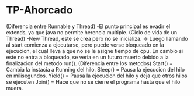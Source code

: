 # TP-Ahorcado
(Diferencia entre Runnable y Thread)
-El punto principal es evadir el extends, ya que java no permite herencia multiple.
(Ciclo de vida de un Thread)
-New Thread, este se crea pero no se inicializa. -> Luego llamando al start comienza a ejecutarse, pero puede verse bloqueado en la ejecucion, el cual lleva a que no se le asigne tiempo de cpu.
 En cambio si este no entra a bloqueado, se veria en un futuro muerto debido a la finalizacion del metodo run(). 
(Diferencia entre los metodos)
Start() = Cambia la instacia a Running del hilo.
Sleep() = Pausa la ejecucion del hilo en milisegundos.
Yield() = Pausa la ejecucion del hilo y deja que otros hilos se ejecuten
Join() = Hace que no se cierre el programa hasta que el hilo muera. 